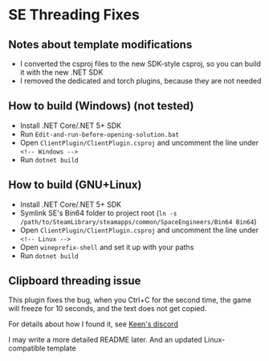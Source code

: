 # SE Threading Fixes

## Notes about template modifications
* I converted the csproj files to the new SDK-style csproj, so you can build it with the new .NET SDK
* I removed the dedicated and torch plugins, because they are not needed

## How to build (Windows) (not tested)
* Install .NET Core/.NET 5+ SDK
* Run `Edit-and-run-before-opening-solution.bat`
* Open `ClientPlugin/ClientPlugin.csproj` and uncomment the line under `<!-- Windows -->`
* Run `dotnet build`

## How to build (GNU+Linux)
* Install .NET Core/.NET 5+ SDK
* Symlink SE's Bin64 folder to project root (`ln -s /path/to/SteamLibrary/steamapps/common/SpaceEngineers/Bin64 Bin64`)
* Open `ClientPlugin/ClientPlugin.csproj` and uncomment the line under `<!-- Linux -->`
* Open `wineprefix-shell` and set it up with your paths
* Run `dotnet build`

## Clipboard threading issue

This plugin fixes the bug, when you Ctrl+C for the second time, the game will freeze for 10 seconds, and the text does not get copied.

For details about how I found it, see [Keen's discord](https://discord.com/channels/125011928711036928/630756768435142668/946801680664657960)

I may write a more detailed README later. And an updated Linux-compatible template